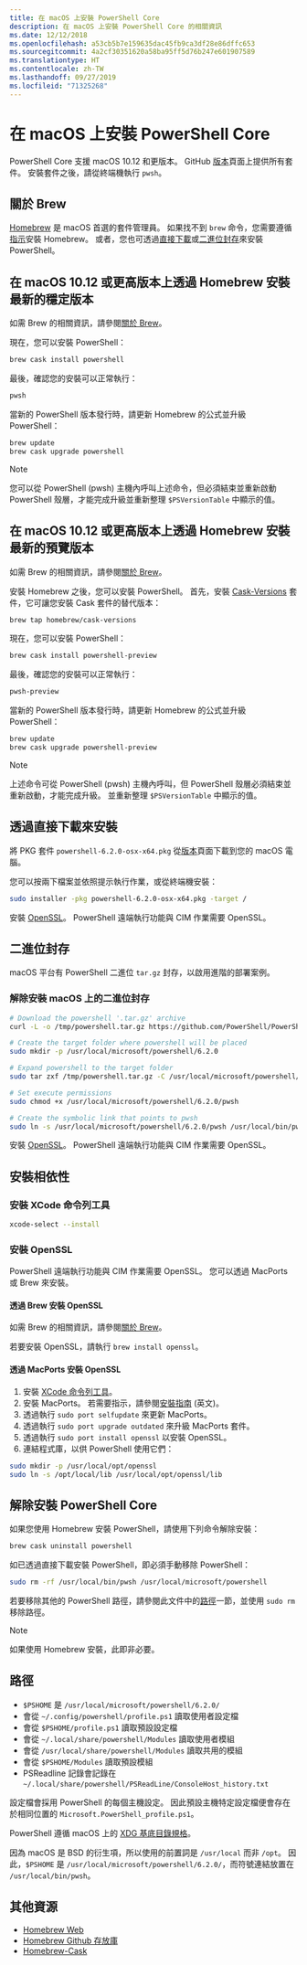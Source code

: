 ```yaml
---
title: 在 macOS 上安裝 PowerShell Core
description: 在 macOS 上安裝 PowerShell Core 的相關資訊
ms.date: 12/12/2018
ms.openlocfilehash: a53cb5b7e159635dac45fb9ca3df28e86dffc653
ms.sourcegitcommit: 4a2cf30351620a58ba95ff5d76b247e601907589
ms.translationtype: HT
ms.contentlocale: zh-TW
ms.lasthandoff: 09/27/2019
ms.locfileid: "71325268"
---
```

# <a name="installing-powershell-core-on-macos"></a>在 macOS 上安裝 PowerShell Core

PowerShell Core 支援 macOS 10.12 和更版本。
GitHub [版本][]頁面上提供所有套件。
安裝套件之後，請從終端機執行 `pwsh`。

## <a name="about-brew"></a>關於 Brew

[Homebrew][brew] 是 macOS 首選的套件管理員。
如果找不到 `brew` 命令，您需要遵循[指示][brew]安裝 Homebrew。
或者，您也可透過[直接下載](#installation-via-direct-download)或[二進位封存](#binary-archives)來安裝 PowerShell。

## <a name="installation-of-latest-stable-release-via-homebrew-on-macos-1012-or-higher"></a>在 macOS 10.12 或更高版本上透過 Homebrew 安裝最新的穩定版本

如需 Brew 的相關資訊，請參閱[關於 Brew](#about-brew)。

現在，您可以安裝 PowerShell：

```sh
brew cask install powershell
```

最後，確認您的安裝可以正常執行：

```sh
pwsh
```

當新的 PowerShell 版本發行時，請更新 Homebrew 的公式並升級 PowerShell：

```sh
brew update
brew cask upgrade powershell
```

> [!NOTE]
> 您可以從 PowerShell (pwsh) 主機內呼叫上述命令，但必須結束並重新啟動 PowerShell 殼層，才能完成升級並重新整理 `$PSVersionTable` 中顯示的值。

[brew]: https://brew.sh/

## <a name="installation-of-latest-preview-release-via-homebrew-on-macos-1012-or-higher"></a>在 macOS 10.12 或更高版本上透過 Homebrew 安裝最新的預覽版本

如需 Brew 的相關資訊，請參閱[關於 Brew](#about-brew)。

安裝 Homebrew 之後，您可以安裝 PowerShell。
首先，安裝 [Cask-Versions][cask-versions] 套件，它可讓您安裝 Cask 套件的替代版本：

```sh
brew tap homebrew/cask-versions
```

現在，您可以安裝 PowerShell：

```sh
brew cask install powershell-preview
```

最後，確認您的安裝可以正常執行：

```sh
pwsh-preview
```

當新的 PowerShell 版本發行時，請更新 Homebrew 的公式並升級 PowerShell：

```sh
brew update
brew cask upgrade powershell-preview
```

> [!NOTE]
> 上述命令可從 PowerShell (pwsh) 主機內呼叫，但 PowerShell 殼層必須結束並重新啟動，才能完成升級。
> 並重新整理 `$PSVersionTable` 中顯示的值。

## <a name="installation-via-direct-download"></a>透過直接下載來安裝

將 PKG 套件 `powershell-6.2.0-osx-x64.pkg`
從[版本][]頁面下載到您的 macOS 電腦。

您可以按兩下檔案並依照提示執行作業，或從終端機安裝：

```sh
sudo installer -pkg powershell-6.2.0-osx-x64.pkg -target /
```

安裝 [OpenSSL](#install-openssl)。 PowerShell 遠端執行功能與 CIM 作業需要 OpenSSL。

## <a name="binary-archives"></a>二進位封存

macOS 平台有 PowerShell 二進位 `tar.gz` 封存，以啟用進階的部署案例。

### <a name="installing-binary-archives-on-macos"></a>解除安裝 macOS 上的二進位封存

```sh
# Download the powershell '.tar.gz' archive
curl -L -o /tmp/powershell.tar.gz https://github.com/PowerShell/PowerShell/releases/download/v6.2.0/powershell-6.2.0-osx-x64.tar.gz

# Create the target folder where powershell will be placed
sudo mkdir -p /usr/local/microsoft/powershell/6.2.0

# Expand powershell to the target folder
sudo tar zxf /tmp/powershell.tar.gz -C /usr/local/microsoft/powershell/6.2.0

# Set execute permissions
sudo chmod +x /usr/local/microsoft/powershell/6.2.0/pwsh

# Create the symbolic link that points to pwsh
sudo ln -s /usr/local/microsoft/powershell/6.2.0/pwsh /usr/local/bin/pwsh
```

安裝 [OpenSSL](#install-openssl)。 PowerShell 遠端執行功能與 CIM 作業需要 OpenSSL。

## <a name="installing-dependencies"></a>安裝相依性

### <a name="install-xcode-command-line-tools"></a>安裝 XCode 命令列工具

```sh
xcode-select --install
```

### <a name="install-openssl"></a>安裝 OpenSSL

PowerShell 遠端執行功能與 CIM 作業需要 OpenSSL。 您可以透過 MacPorts 或 Brew 來安裝。

#### <a name="install-openssl-via-brew"></a>透過 Brew 安裝 OpenSSL

如需 Brew 的相關資訊，請參閱[關於 Brew](#about-brew)。

若要安裝 OpenSSL，請執行 `brew install openssl`。

#### <a name="install-openssl-via-macports"></a>透過 MacPorts 安裝 OpenSSL

1. 安裝 [XCode 命令列工具](#install-xcode-command-line-tools)。
1. 安裝 MacPorts。
   若需要指示，請參閱[安裝指南](https://guide.macports.org/chunked/installing.macports.html) \(英文\)。
1. 透過執行 `sudo port selfupdate` 來更新 MacPorts。
1. 透過執行 `sudo port upgrade outdated` 來升級 MacPorts 套件。
1. 透過執行 `sudo port install openssl` 以安裝 OpenSSL。
1. 連結程式庫，以供 PowerShell 使用它們：

```sh
sudo mkdir -p /usr/local/opt/openssl
sudo ln -s /opt/local/lib /usr/local/opt/openssl/lib
```

## <a name="uninstalling-powershell-core"></a>解除安裝 PowerShell Core

如果您使用 Homebrew 安裝 PowerShell，請使用下列命令解除安裝：

```sh
brew cask uninstall powershell
```

如已透過直接下載安裝 PowerShell，即必須手動移除 PowerShell：

```sh
sudo rm -rf /usr/local/bin/pwsh /usr/local/microsoft/powershell
```

若要移除其他的 PowerShell 路徑，請參閱此文件中的[路徑](#paths)一節，並使用 `sudo rm` 移除路徑。

> [!NOTE]
> 如果使用 Homebrew 安裝，此即非必要。

## <a name="paths"></a>路徑

* `$PSHOME` 是 `/usr/local/microsoft/powershell/6.2.0/`
* 會從 `~/.config/powershell/profile.ps1` 讀取使用者設定檔
* 會從 `$PSHOME/profile.ps1` 讀取預設設定檔
* 會從 `~/.local/share/powershell/Modules` 讀取使用者模組
* 會從 `/usr/local/share/powershell/Modules` 讀取共用的模組
* 會從 `$PSHOME/Modules` 讀取預設模組
* PSReadline 記錄會記錄在 `~/.local/share/powershell/PSReadLine/ConsoleHost_history.txt`

設定檔會採用 PowerShell 的每個主機設定。
因此預設主機特定設定檔便會存在於相同位置的 `Microsoft.PowerShell_profile.ps1`。

PowerShell 遵循 macOS 上的 [XDG 基底目錄規格][xdg-bds]。

因為 macOS 是 BSD 的衍生項，所以使用的前置詞是 `/usr/local` 而非 `/opt`。
因此，`$PSHOME` 是 `/usr/local/microsoft/powershell/6.2.0/`，而符號連結放置在 `/usr/local/bin/pwsh`。

## <a name="additional-resources"></a>其他資源

* [Homebrew Web][brew]
* [Homebrew Github 存放庫][GitHub]
* [Homebrew-Cask][cask]

[brew]: http://brew.sh/
[Cask]: https://github.com/Homebrew/homebrew-cask
[cask-versions]: https://github.com/Homebrew/homebrew-cask-versions
[GitHub]: https://github.com/Homebrew
[版本]: https://github.com/PowerShell/PowerShell/releases/latest
[xdg-bds]: https://specifications.freedesktop.org/basedir-spec/basedir-spec-latest.html
